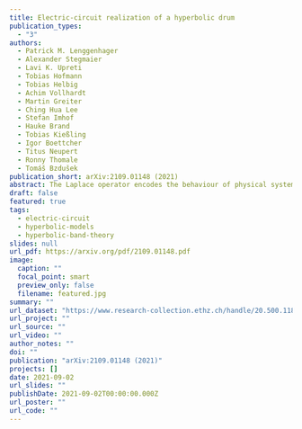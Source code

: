 ```yaml
---
title: Electric-circuit realization of a hyperbolic drum
publication_types:
  - "3"
authors:
  - Patrick M. Lenggenhager
  - Alexander Stegmaier
  - Lavi K. Upreti
  - Tobias Hofmann
  - Tobias Helbig
  - Achim Vollhardt
  - Martin Greiter
  - Ching Hua Lee
  - Stefan Imhof
  - Hauke Brand
  - Tobias Kießling
  - Igor Boettcher
  - Titus Neupert
  - Ronny Thomale
  - Tomáš Bzdušek
publication_short: arXiv:2109.01148 (2021)
abstract: The Laplace operator encodes the behaviour of physical systems at vastly different scales, describing heat flow, fluids, as well as electric, gravitational, and quantum fields. A key input for the Laplace equation is the curvature of space. Here we demonstrate that the spectral ordering of Laplacian eigenstates for hyperbolic (negative curvature) and flat (zero curvature) two-dimensional spaces has a universally different structure. We use a lattice representation of hyperbolic space in an electric-circuit network to measure the eigenstates of a 'hyperbolic drum', and to analyze signal propagation along the curved geodesics. Our experiments showcase a versatile platform to emulate hyperbolic lattices in tabletop experiments, which can be utilized to explore propagation dynamics as well as to realize topological hyperbolic matter.
draft: false
featured: true
tags:
  - electric-circuit
  - hyperbolic-models
  - hyperbolic-band-theory
slides: null
url_pdf: https://arxiv.org/pdf/2109.01148.pdf
image:
  caption: ""
  focal_point: smart
  preview_only: false
  filename: featured.jpg
summary: ""
url_dataset: "https://www.research-collection.ethz.ch/handle/20.500.11850/503548"
url_project: ""
url_source: ""
url_video: ""
author_notes: ""
doi: ""
publication: "arXiv:2109.01148 (2021)"
projects: []
date: 2021-09-02
url_slides: ""
publishDate: 2021-09-02T00:00:00.000Z
url_poster: ""
url_code: ""
---
```

